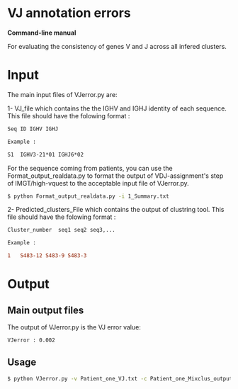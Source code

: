 # VJ annotation errors
**Command-line manual**

For evaluating the consistency of genes V and J across all infered
clusters.




# Input 

The main input files of VJerror.py are: 

1- VJ_file which contains the the IGHV and IGHJ identity of each sequence. This file should have the folowing format :

``` diff
Seq ID IGHV IGHJ

Example :

S1	IGHV3-21*01	IGHJ6*02
```
For the sequence coming from patients, you can use the Format_output_realdata.py to format the output of VDJ-assignment's step of IMGT/high-vquest to the acceptable input file of VJerror.py.
``` bash
$ python Format_output_realdata.py -i 1_Summary.txt
```

2- Predicted_clusters_File which contains the output of clustring tool. This file should have the folowing format :

``` diff
Cluster_number	seq1 seq2 seq3,...

Example :

1	S483-12 S483-9 S483-3 
```




# Output

## Main output files

The  output of VJerror.py is the VJ error value:

``` diff
VJerror : 0.002
```

## Usage

``` bash
$ python VJerror.py -v Patient_one_VJ.txt -c Patient_one_Mixclus_output.txt
```
